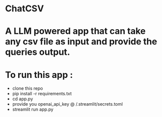 # ChatCSV

# A LLM powered app that can take any csv file as input and provide the queries output.

# To run this app :
  * clone this repo
  * pip install -r requirements.txt
  * cd app.py
  * provide you openai_api_key @ /.streamlit/secrets.toml
  * streamlit run app.py
